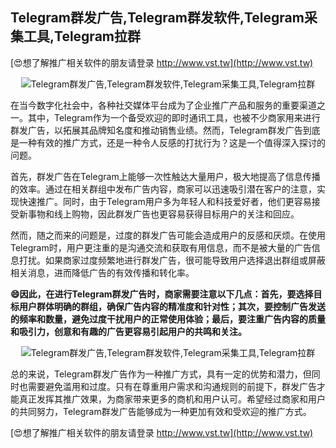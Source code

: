 ## **Telegram群发广告,Telegram群发软件,Telegram采集工具,Telegram拉群**

[😍想了解推广相关软件的朋友请登录 http://www.vst.tw](http://www.vst.tw)

 <center><img src="https://vst.tw/MP4/tuiguang/png/5.png" alt="Telegram群发广告,Telegram群发软件,Telegram采集工具,Telegram拉群"></center>

在当今数字化社会中，各种社交媒体平台成为了企业推广产品和服务的重要渠道之一。其中，Telegram作为一个备受欢迎的即时通讯工具，也被不少商家用来进行群发广告，以拓展其品牌知名度和推动销售业绩。然而，Telegram群发广告到底是一种有效的推广方式，还是一种令人反感的打扰行为？这是一个值得深入探讨的问题。

首先，群发广告在Telegram上能够一次性触达大量用户，极大地提高了信息传播的效率。通过在相关群组中发布广告内容，商家可以迅速吸引潜在客户的注意，实现快速推广。同时，由于Telegram用户多为年轻人和科技爱好者，他们更容易接受新事物和线上购物，因此群发广告也更容易获得目标用户的关注和回应。

然而，随之而来的问题是，过度的群发广告可能会造成用户的反感和厌烦。在使用Telegram时，用户更注重的是沟通交流和获取有用信息，而不是被大量的广告信息打扰。如果商家过度频繁地进行群发广告，很可能导致用户选择退出群组或屏蔽相关消息，进而降低广告的有效传播和转化率。

**😄因此，在进行Telegram群发广告时，商家需要注意以下几点：首先，要选择目标用户群体明确的群组，确保广告内容的精准度和针对性；其次，要控制广告发送的频率和数量，避免过度干扰用户的正常使用体验；最后，要注重广告内容的质量和吸引力，创意和有趣的广告更容易引起用户的共鸣和关注。**

 <center><img src="https://vst.tw/MP4/tuiguang/png/4.png" alt="Telegram群发广告,Telegram群发软件,Telegram采集工具,Telegram拉群"></center>

总的来说，Telegram群发广告作为一种推广方式，具有一定的优势和潜力，但同时也需要避免滥用和过度。只有在尊重用户需求和沟通规则的前提下，群发广告才能真正发挥其推广效果，为商家带来更多的商机和用户认可。希望经过商家和用户的共同努力，Telegram群发广告能够成为一种更加有效和受欢迎的推广方式。

[😍想了解推广相关软件的朋友请登录 http://www.vst.tw](http://www.vst.tw)



